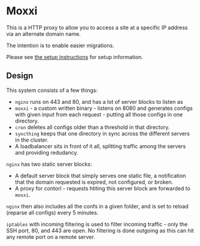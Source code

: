Moxxi
=====

This is a HTTP proxy to allow you to access a site at a specific IP address via an alternate domain name.

The intention is to enable easier migrations.

Please see [the setup instructions](/setup.md) for setup information.

Design
------

This system consists of a few things:

* `nginx` runs on 443 and 80, and has a lot of server blocks to listen as
* `moxxi` - a custom written binary - listens on 8080 and generates configs with given input from each request - putting all those configs in one directory.
* `cron` deletes all configs older than a threshold in that directory.
* `syncthing` keeps that one directory in sync across the different servers in the cluster.
* A loadbalancer sits in front of it all, splitting traffic among the servers and providing redudancy.

`nginx` has two static server blocks:

* A default server block that simply serves one static file, a notification that the domain requested is expired, not configured, or broken.
* A proxy for contorl - requests htiting this server block are forwarded to `moxxi`.

`nginx` then also includes all the confs in a given folder, and is set to reload (reparse all configs) every 5 minutes.

`iptables` with incoming filtering is used to filter incoming traffic - only the SSH port, 80, and 443 are open. No filtering is done outgoing as this can hit any remote port on a remote server.